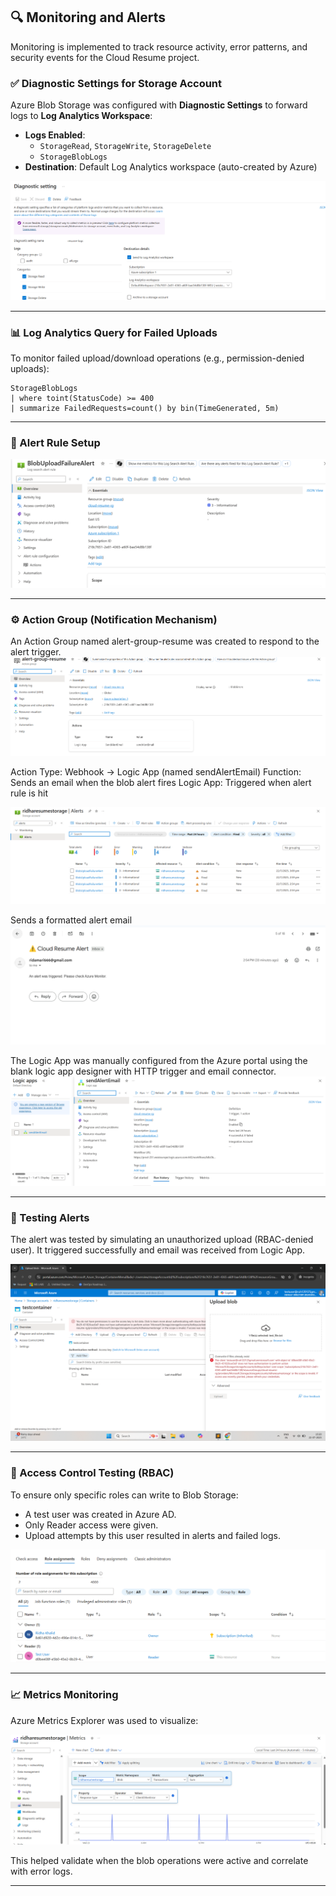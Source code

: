 ## 🔍 Monitoring and Alerts

Monitoring is implemented to track resource activity, error patterns, and security events for the Cloud Resume project.

### ✅ Diagnostic Settings for Storage Account

Azure Blob Storage was configured with **Diagnostic Settings** to forward logs to **Log Analytics Workspace**:

- **Logs Enabled**:
  - `StorageRead`, `StorageWrite`, `StorageDelete`
  - `StorageBlobLogs`
- **Destination**: Default Log Analytics workspace (auto-created by Azure)
  
![ Alt text](./screenshots/monitor-diagnostic-overview.png)

---

### 📊 Log Analytics Query for Failed Uploads

To monitor failed upload/download operations (e.g., permission-denied uploads):

```kusto
StorageBlobLogs
| where toint(StatusCode) >= 400
| summarize FailedRequests=count() by bin(TimeGenerated, 5m)
```
---
### 🚨 Alert Rule Setup

![ Alt text](./screenshots/monitor-alert-rule.png)


---

### ⚙️ Action Group (Notification Mechanism)

An Action Group named alert-group-resume was created to respond to the alert trigger.
![ Alt text](./screenshots/action-group.png)

Action Type: Webhook → Logic App (named sendAlertEmail)
Function: Sends an email when the blob alert fires
Logic App: Triggered when alert rule is hit

![ Alt text](./screenshots/monitor-alerts.png)

Sends a formatted alert email
![ Alt text](./screenshots/monitor-alert-email.png)

The Logic App was manually configured from the Azure portal using the blank logic app designer with HTTP trigger and email connector.
![ Alt text](./screenshots/logic-app.png)

---
### 🧪 Testing Alerts

The alert was tested by simulating an unauthorized upload (RBAC-denied user). It triggered successfully and email was received from Logic App.

![ Alt text](./screenshots/monitor-test-denied.png)

---
### 🔐 Access Control Testing (RBAC)

To ensure only specific roles can write to Blob Storage:
- A test user was created in Azure AD.
- Only Reader access were given.
- Upload attempts by this user resulted in alerts and failed logs.

![ Alt text](./screenshots/role-assignment.png)

---
### 📈 Metrics Monitoring

Azure Metrics Explorer was used to visualize:

![ Alt text](./screenshots/monitor-metrics.png)

This helped validate when the blob operations were active and correlate with error logs.

---



